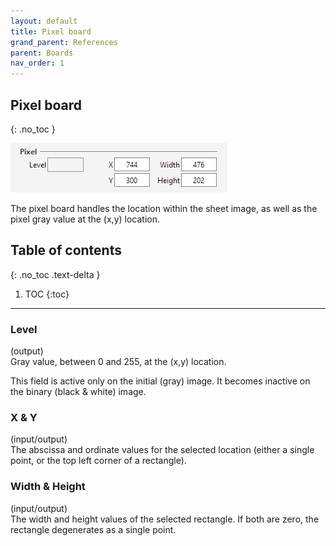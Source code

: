 ```yaml
---
layout: default
title: Pixel board
grand_parent: References
parent: Boards
nav_order: 1
---
```

## Pixel board
{: .no_toc }

![](../assets/images/pixel_board.png)

The pixel board handles the location within the sheet image, as well as the pixel
gray value at the (x,y) location.

## Table of contents
{: .no_toc .text-delta }

1. TOC
{:toc}

---

### Level
(output)  
Gray value, between 0 and 255, at the (x,y) location.

This field is active only on the initial (gray) image.
It becomes inactive on the binary (black & white) image.

### X & Y
(input/output)  
The abscissa and ordinate values for the selected location
(either a single point, or the top left corner of a rectangle).

### Width & Height
(input/output)  
The width and height values of the selected rectangle.
If both are zero, the rectangle degenerates as a single point.
